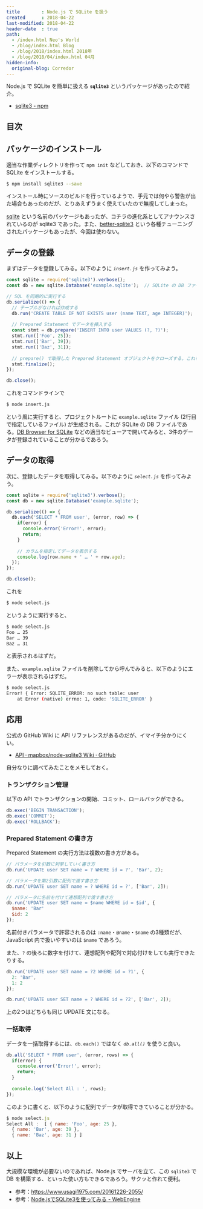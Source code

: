 ```yaml
---
title        : Node.js で SQLite を扱う
created      : 2018-04-22
last-modified: 2018-04-22
header-date  : true
path:
  - /index.html Neo's World
  - /blog/index.html Blog
  - /blog/2018/index.html 2018年
  - /blog/2018/04/index.html 04月
hidden-info:
  original-blog: Corredor
---
```


Node.js で SQLite を簡単に扱える __`sqlite3`__ というパッケージがあったので紹介。

- [sqlite3 - npm](https://www.npmjs.com/package/sqlite3)

## 目次

## パッケージのインストール

適当な作業ディレクトリを作って `npm init` などしておき、以下のコマンドで SQLite をインストールする。

```bash
$ npm install sqlite3 --save
```

インストール時にソースのビルドを行っているようで、手元では何やら警告が出た場合もあったのだが、とりあえずうまく使えていたので無視してしまった。

[sqlite](https://www.npmjs.com/package/sqlite) という名前のパッケージもあったが、コチラの進化系としてアナウンスされているのが sqlite3 であった。また、[better-sqlite3](https://www.npmjs.com/package/better-sqlite3) という各種チューニングされたパッケージもあったが、今回は使わない。

## データの登録

まずはデータを登録してみる。以下のように _`insert.js`_ を作ってみよう。

```javascript
const sqlite = require('sqlite3').verbose();
const db = new sqlite.Database('example.sqlite');  // SQLite の DB ファイル名

// SQL を同期的に実行する
db.serialize(() => {
  // テーブルがなければ作成する
  db.run('CREATE TABLE IF NOT EXISTS user (name TEXT, age INTEGER)');
  
  // Prepared Statement でデータを挿入する
  const stmt = db.prepare('INSERT INTO user VALUES (?, ?)');
  stmt.run(['Foo', 25]);
  stmt.run(['Bar', 39]);
  stmt.run(['Baz', 31]);
  
  // prepare() で取得した Prepared Statement オブジェクトをクローズする。これをコールしないとエラーになる
  stmt.finalize();
});

db.close();
```

これをコマンドラインで

```bash
$ node insert.js
```

という風に実行すると、プロジェクトルートに `example.sqlite` ファイル (2行目で指定しているファイル) が生成される。これが SQLite の DB ファイルである。[DB Browser for SQLite](http://sqlitebrowser.org/) などの適当なビューアで開いてみると、3件のデータが登録されていることが分かるであろう。

## データの取得

次に、登録したデータを取得してみる。以下のように _`select.js`_ を作ってみよう。

```javascript
const sqlite = require('sqlite3').verbose();
const db = new sqlite.Database('example.sqlite');

db.serialize(() => {
  db.each('SELECT * FROM user', (error, row) => {
    if(error) {
      console.error('Error!', error);
      return;
    }
    
    // カラムを指定してデータを表示する
    console.log(row.name + ' … ' + row.age);
  });
});

db.close();
```

これを

```bash
$ node select.js
```

というように実行すると、

```bash
$ node select.js
Foo … 25
Bar … 39
Baz … 31
```

と表示されるはずだ。

また、`example.sqlite` ファイルを削除してから呼んでみると、以下のようにエラーが表示されるはずだ。

```bash
$ node select.js
Error! { Error: SQLITE_ERROR: no such table: user
    at Error (native) errno: 1, code: 'SQLITE_ERROR' }
```

## 応用

公式の GitHub Wiki に API リファレンスがあるのだが、イマイチ分かりにくい。

- [API · mapbox/node-sqlite3 Wiki · GitHub](https://github.com/mapbox/node-sqlite3/wiki/API)

自分なりに調べてみたことをメモしておく。

### トランザクション管理

以下の API でトランザクションの開始、コミット、ロールバックができる。

```javascript
db.exec('BEGIN TRANSACTION');
db.exec('COMMIT');
db.exec('ROLLBACK');
```

### Prepared Statement の書き方

Prepared Statement の実行方法は複数の書き方がある。

```javascript
// パラメータを引数に列挙していく書き方
db.run('UPDATE user SET name = ? WHERE id = ?', 'Bar', 2);

// パラメータを第2引数に配列で渡す書き方
db.run('UPDATE user SET name = ? WHERE id = ?', ['Bar', 2]);

// パラメータに名前を付けて連想配列で渡す書き方
db.run('UPDATE user SET name = $name WHERE id = $id', {
  $name: 'Bar'
  $id: 2
});
```

名前付きパラメータで許容されるのは `:name`・`@name`・`$name` の3種類だが、JavaScript 内で扱いやすいのは `$name` であろう。

また、`?` の後ろに数字を付けて、連想配列や配列で対応付けをしても実行できたりする。

```javascript
db.run('UPDATE user SET name = ?2 WHERE id = ?1', {
  2: 'Bar',
  1: 2
});

db.run('UPDATE user SET name = ? WHERE id = ?2', ['Bar', 2]);
```

上の2つはどちらも同じ UPDATE 文になる。

### 一括取得

データを一括取得するには、`db.each()` ではなく _`db.all()`_ を使うと良い。

```javascript
db.all('SELECT * FROM user', (error, rows) => {
  if(error) {
    console.error('Error!', error);
    return;
  }
  
  console.log('Select All : ', rows);
});
```

このように書くと、以下のように配列でデータが取得できていることが分かる。

```javascript
$ node select.js
Select All :  [ { name: 'Foo', age: 25 },
  { name: 'Bar', age: 39 },
  { name: 'Baz', age: 31 } ]
```

## 以上

大規模な環境が必要ないのであれば、Node.js でサーバを立て、この `sqlite3` で DB を構築する、といった使い方もできるであろう。サクッと作れて便利。

- 参考：<https://www.usagi1975.com/20161226-2055/>
- 参考：[Node.jsでSQLite3を使ってみる - WebEngine](http://web-engine.hatenadiary.com/entry/20170315/1489550428)
